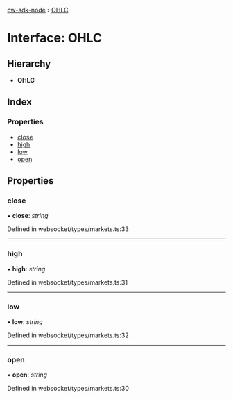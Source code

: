 [cw-sdk-node](../README.md) › [OHLC](ohlc.md)

# Interface: OHLC

## Hierarchy

* **OHLC**

## Index

### Properties

* [close](ohlc.md#close)
* [high](ohlc.md#high)
* [low](ohlc.md#low)
* [open](ohlc.md#open)

## Properties

###  close

• **close**: *string*

Defined in websocket/types/markets.ts:33

___

###  high

• **high**: *string*

Defined in websocket/types/markets.ts:31

___

###  low

• **low**: *string*

Defined in websocket/types/markets.ts:32

___

###  open

• **open**: *string*

Defined in websocket/types/markets.ts:30
